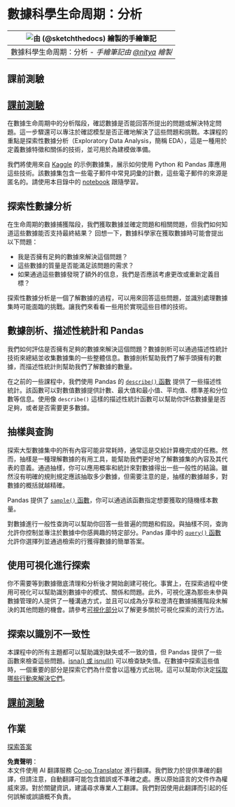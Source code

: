 <!--
CO_OP_TRANSLATOR_METADATA:
{
  "original_hash": "d92f57eb110dc7f765c05cbf0f837c77",
  "translation_date": "2025-08-24T13:20:49+00:00",
  "source_file": "4-Data-Science-Lifecycle/15-analyzing/README.md",
  "language_code": "tw"
}
-->
# 數據科學生命周期：分析

|![由 [(@sketchthedocs)](https://sketchthedocs.dev) 繪製的手繪筆記](../../sketchnotes/15-Analyzing.png)|
|:---:|
| 數據科學生命周期：分析 - _手繪筆記由 [@nitya](https://twitter.com/nitya) 繪製_ |

## 課前測驗

## [課前測驗](https://purple-hill-04aebfb03.1.azurestaticapps.net/quiz/28)

在數據生命周期中的分析階段，確認數據是否能回答所提出的問題或解決特定問題。這一步驟還可以專注於確認模型是否正確地解決了這些問題和挑戰。本課程的重點是探索性數據分析（Exploratory Data Analysis，簡稱 EDA），這是一種用於定義數據特徵和關係的技術，並可用於為建模做準備。

我們將使用來自 [Kaggle](https://www.kaggle.com/balaka18/email-spam-classification-dataset-csv/version/1) 的示例數據集，展示如何使用 Python 和 Pandas 庫應用這些技術。該數據集包含一些電子郵件中常見詞彙的計數，這些電子郵件的來源是匿名的。請使用本目錄中的 [notebook](../../../../4-Data-Science-Lifecycle/15-analyzing/notebook.ipynb) 跟隨學習。

## 探索性數據分析

在生命周期的數據捕獲階段，我們獲取數據並確定問題和相關問題，但我們如何知道這些數據能否支持最終結果？
回想一下，數據科學家在獲取數據時可能會提出以下問題：
-   我是否擁有足夠的數據來解決這個問題？
-   這些數據的質量是否能滿足該問題的需求？
-   如果通過這些數據發現了額外的信息，我們是否應該考慮更改或重新定義目標？

探索性數據分析是一個了解數據的過程，可以用來回答這些問題，並識別處理數據集時可能面臨的挑戰。讓我們來看看一些用於實現這些目標的技術。

## 數據剖析、描述性統計和 Pandas

我們如何評估是否擁有足夠的數據來解決這個問題？數據剖析可以通過描述性統計技術來總結並收集數據集的一些整體信息。數據剖析幫助我們了解手頭擁有的數據，而描述性統計則幫助我們了解數據的數量。

在之前的一些課程中，我們使用 Pandas 的 [`describe()` 函數](https://pandas.pydata.org/pandas-docs/stable/reference/api/pandas.DataFrame.describe.html) 提供了一些描述性統計。該函數可以對數值數據提供計數、最大值和最小值、平均值、標準差和分位數等信息。使用像 `describe()` 這樣的描述性統計函數可以幫助你評估數據量是否足夠，或者是否需要更多數據。

## 抽樣與查詢

探索大型數據集中的所有內容可能非常耗時，通常這是交給計算機完成的任務。然而，抽樣是一種理解數據的有用工具，能幫助我們更好地了解數據集的內容及其代表的意義。通過抽樣，你可以應用概率和統計來對數據得出一些一般性的結論。雖然沒有明確的規則規定應該抽取多少數據，但需要注意的是，抽樣的數據越多，對數據的概括就越精確。

Pandas 提供了 [`sample()` 函數](https://pandas.pydata.org/pandas-docs/stable/reference/api/pandas.DataFrame.sample.html)，你可以通過該函數指定想要獲取的隨機樣本數量。

對數據進行一般性查詢可以幫助你回答一些普遍的問題和假設。與抽樣不同，查詢允許你控制並專注於數據中你感興趣的特定部分。Pandas 庫中的 [`query()` 函數](https://pandas.pydata.org/pandas-docs/stable/reference/api/pandas.DataFrame.query.html) 允許你選擇列並通過檢索的行獲得數據的簡單答案。

## 使用可視化進行探索

你不需要等到數據徹底清理和分析後才開始創建可視化。事實上，在探索過程中使用可視化可以幫助識別數據中的模式、關係和問題。此外，可視化還為那些未參與數據管理的人提供了一種溝通方式，並且可以成為分享和澄清在數據捕獲階段未解決的其他問題的機會。請參考[可視化部分](../../../../../../../../../3-Data-Visualization)以了解更多關於可視化探索的流行方法。

## 探索以識別不一致性

本課程中的所有主題都可以幫助識別缺失或不一致的值，但 Pandas 提供了一些函數來檢查這些問題。[isna() 或 isnull()](https://pandas.pydata.org/pandas-docs/stable/reference/api/pandas.isna.html) 可以檢查缺失值。在數據中探索這些值時，一個重要的部分是探索它們為什麼會以這種方式出現。這可以幫助你決定[採取哪些行動來解決它們](../../../../../../../../../2-Working-With-Data/08-data-preparation/notebook.ipynb)。

## [課前測驗](https://purple-hill-04aebfb03.1.azurestaticapps.net/quiz/27)

## 作業

[探索答案](assignment.md)

**免責聲明**：  
本文件使用 AI 翻譯服務 [Co-op Translator](https://github.com/Azure/co-op-translator) 進行翻譯。我們致力於提供準確的翻譯，但請注意，自動翻譯可能包含錯誤或不準確之處。應以原始語言的文件作為權威來源。對於關鍵資訊，建議尋求專業人工翻譯。我們對因使用此翻譯而引起的任何誤解或誤讀概不負責。
